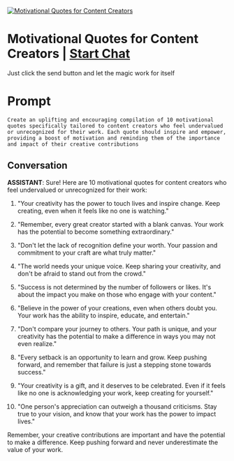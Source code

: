 
[![Motivational Quotes for Content Creators](https://flow-prompt-covers.s3.us-west-1.amazonaws.com/icon/futuristic/futu_8.png)](https://gptcall.net/chat.html?data=%7B%22contact%22%3A%7B%22id%22%3A%22-V8qJgIKwwd692l9gJanr%22%2C%22flow%22%3Atrue%7D%7D)
# Motivational Quotes for Content Creators | [Start Chat](https://gptcall.net/chat.html?data=%7B%22contact%22%3A%7B%22id%22%3A%22-V8qJgIKwwd692l9gJanr%22%2C%22flow%22%3Atrue%7D%7D)
Just click the send button and let the magic work for itself

# Prompt

```
Create an uplifting and encouraging compilation of 10 motivational quotes specifically tailored to content creators who feel undervalued or unrecognized for their work. Each quote should inspire and empower, providing a boost of motivation and reminding them of the importance and impact of their creative contributions
```

## Conversation

**ASSISTANT**: Sure! Here are 10 motivational quotes for content creators who feel undervalued or unrecognized for their work:



1. "Your creativity has the power to touch lives and inspire change. Keep creating, even when it feels like no one is watching."

2. "Remember, every great creator started with a blank canvas. Your work has the potential to become something extraordinary."

3. "Don't let the lack of recognition define your worth. Your passion and commitment to your craft are what truly matter."

4. "The world needs your unique voice. Keep sharing your creativity, and don't be afraid to stand out from the crowd."

5. "Success is not determined by the number of followers or likes. It's about the impact you make on those who engage with your content."

6. "Believe in the power of your creations, even when others doubt you. Your work has the ability to inspire, educate, and entertain."

7. "Don't compare your journey to others. Your path is unique, and your creativity has the potential to make a difference in ways you may not even realize."

8. "Every setback is an opportunity to learn and grow. Keep pushing forward, and remember that failure is just a stepping stone towards success."

9. "Your creativity is a gift, and it deserves to be celebrated. Even if it feels like no one is acknowledging your work, keep creating for yourself."

10. "One person's appreciation can outweigh a thousand criticisms. Stay true to your vision, and know that your work has the power to impact lives."



Remember, your creative contributions are important and have the potential to make a difference. Keep pushing forward and never underestimate the value of your work.


